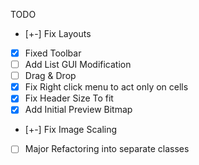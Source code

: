 TODO

- [+-] Fix Layouts
- [x] Fixed Toolbar
- [ ] Add List GUI Modification
- [ ] Drag & Drop
- [x] Fix Right click menu to act only on cells
- [x] Fix Header Size To fit
- [x] Add Initial Preview Bitmap
- [+-] Fix Image Scaling
- [ ] Major Refactoring into separate classes